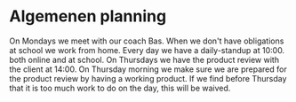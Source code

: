# Algemenen planning


On Mondays we meet with our coach Bas. When we don't have obligations at school we work from home. Every day we have a daily-standup at 10:00. both online and at school. On Thursdays we have the product review with the client at 14:00. On Thursday morning we make sure we are prepared for the product review by having a working product. If we find before Thursday that it is too much work to do on the day, this will be waived.


